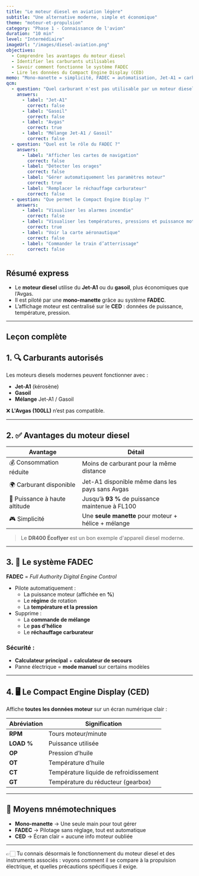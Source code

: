 ```yaml
---
title: "Le moteur diesel en aviation légère"
subtitle: "Une alternative moderne, simple et économique"
theme: "moteur-et-propulsion"
category: "Phase 1 - Connaissance de l'avion"
duration: "10 min"
level: "Intermédiaire"
imageUrl: "/images/diesel-aviation.png"
objectives:
  - Comprendre les avantages du moteur diesel
  - Identifier les carburants utilisables
  - Savoir comment fonctionne le système FADEC
  - Lire les données du Compact Engine Display (CED)
memo: "Mono-manette = simplicité, FADEC = automatisation, Jet-A1 = carburant accessible"
qcm:
  - question: "Quel carburant n'est pas utilisable par un moteur diesel ?"
    answers:
      - label: "Jet-A1"
        correct: false
      - label: "Gasoil"
        correct: false
      - label: "Avgas"
        correct: true
      - label: "Mélange Jet-A1 / Gasoil"
        correct: false
  - question: "Quel est le rôle du FADEC ?"
    answers:
      - label: "Afficher les cartes de navigation"
        correct: false
      - label: "Détecter les orages"
        correct: false
      - label: "Gérer automatiquement les paramètres moteur"
        correct: true
      - label: "Remplacer le réchauffage carburateur"
        correct: false
  - question: "Que permet le Compact Engine Display ?"
    answers:
      - label: "Visualiser les alarmes incendie"
        correct: false
      - label: "Visualiser les températures, pressions et puissance moteur"
        correct: true
      - label: "Voir la carte aéronautique"
        correct: false
      - label: "Commander le train d’atterrissage"
        correct: false
---
```


## Résumé express

- Le **moteur diesel** utilise du **Jet-A1** ou du **gasoil**, plus économiques que l’Avgas.
- Il est piloté par une **mono-manette** grâce au système **FADEC**.
- L’affichage moteur est centralisé sur le **CED** : données de puissance, température, pression.

---

## Leçon complète

## 1. 🔍 Carburants autorisés

Les moteurs diesels modernes peuvent fonctionner avec :

- **Jet-A1** (kérosène)
- **Gasoil**
- **Mélange** Jet-A1 / Gasoil

❌ **L'Avgas (100LL)** n’est pas compatible.

---

## 2. ✅ Avantages du moteur diesel

| Avantage                      | Détail                                               |
| ----------------------------- | ---------------------------------------------------- |
| 💰 Consommation réduite       | Moins de carburant pour la même distance             |
| 🌍 Carburant disponible       | Jet-A1 disponible même dans les pays sans Avgas      |
| 🚀 Puissance à haute altitude | Jusqu’à **93 %** de puissance maintenue à FL100      |
| 🎮 Simplicité                 | Une **seule manette** pour moteur + hélice + mélange |

> Le **DR400 Écoflyer** est un bon exemple d'appareil diesel moderne.

---

## 3. 🧠 Le système FADEC

**FADEC** = _Full Authority Digital Engine Control_

- Pilote automatiquement :
  - La puissance moteur (affichée en **%**)
  - Le **régime** de rotation
  - La **température et la pression**
- Supprime :
  - La **commande de mélange**
  - Le **pas d’hélice**
  - Le **réchauffage carburateur**

### Sécurité :

- **Calculateur principal** + **calculateur de secours**
- Panne électrique = **mode manuel** sur certains modèles

---

## 4. 🖥️ Le Compact Engine Display (CED)

Affiche **toutes les données moteur** sur un écran numérique clair :

| Abréviation | Signification                          |
| ----------- | -------------------------------------- |
| **RPM**     | Tours moteur/minute                    |
| **LOAD %**  | Puissance utilisée                     |
| **OP**      | Pression d’huile                       |
| **OT**      | Température d’huile                    |
| **CT**      | Température liquide de refroidissement |
| **GT**      | Température du réducteur (gearbox)     |

---

## 🧠 Moyens mnémotechniques

- **Mono-manette** → Une seule main pour tout gérer
- **FADEC** → Pilotage sans réglage, tout est automatique
- **CED** → Écran clair = aucune info moteur oubliée

---

👉🏻 Tu connais désormais le fonctionnement du moteur diesel et des instruments associés : voyons comment il se compare à la propulsion électrique, et quelles précautions spécifiques il exige.
